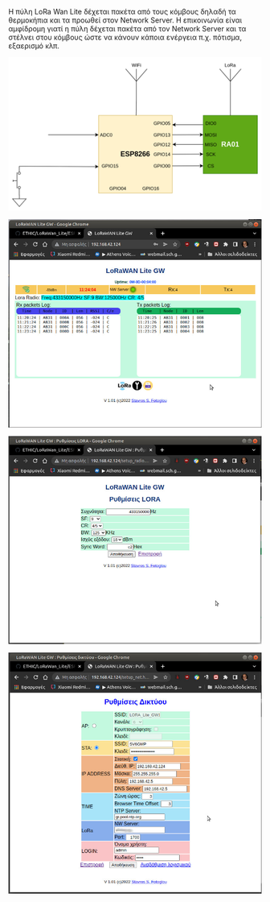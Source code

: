 Η πύλη LoRa Wan Lite δέχεται πακέτα από τους κόμβους δηλαδή τα θερμοκήπια και τα προωθεί στον Network Server. Η επικοινωνία είναι αμφίδρομη γιατί η πύλη δέχεται πακέτα από τον Network Server και τα στέλνει στου κόμβους ώστε να κάνουν κάποια ενέργεια π.χ. πότισμα, εξαερισμό κλπ.
<p align="center"><img src="ethic3.png" width="600"></p>
<p align="center"><img src="gw_sc1.jpg" width="600"></p>
<p align="center"><img src="gw_sc2.jpg" width="600"></p>
<p align="center"><img src="gw_sc3.jpg" width="600"></p>
